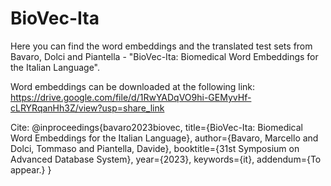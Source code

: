 # BioVec-Ita
Here you can find the word embeddings and the translated test sets from Bavaro, Dolci and Piantella - "BioVec-Ita: Biomedical Word Embeddings for the Italian Language".

Word embeddings can be downloaded at the following link: https://drive.google.com/file/d/1RwYADqVO9hi-GEMyvHf-cLRYRqanHh3Z/view?usp=share_link

Cite:
@inproceedings{bavaro2023biovec,
  title={BioVec-Ita: Biomedical Word Embeddings for the Italian Language},
  author={Bavaro, Marcello and Dolci, Tommaso and Piantella, Davide},
  booktitle={31st Symposium on Advanced Database System},
  year={2023},
  keywords={it},
  addendum={To appear.}
}
